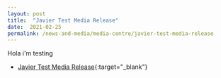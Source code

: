 ```yaml
---
layout: post
title:  "Javier Test Media Release"
date:  2021-02-25
permalink: /news-and-media/media-centre/javier-test-media-release
---
```


Hola i'm testing

* [Javier Test Media Release](/files/media-releases/test-media-release.pdf){:target="_blank"}
